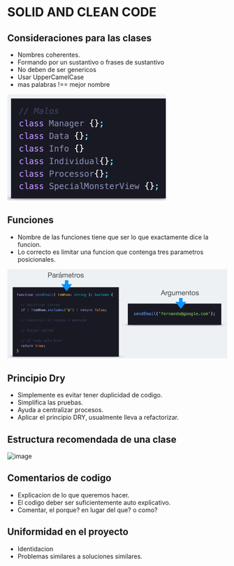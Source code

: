 # SOLID AND CLEAN CODE

## Consideraciones para las clases
* Nombres coherentes.
* Formando por un sustantivo o frases de sustantivo
* No deben de ser genericos
* Usar UpperCamelCase
* mas palabras !== mejor nombre

![alt text](image.png)

## Funciones
* Nombre de las funciones tiene que ser lo que exactamente dice la funcion.
* Lo correcto es limitar una funcion que contenga tres parametros posicionales.

![alt text](image-1.png)

## Principio Dry
* Simplemente es evitar tener duplicidad de codigo.
* Simplifica las pruebas.
* Ayuda a centralizar procesos.
* Aplicar el principio DRY, usualmente lleva a refactorizar.
  

## Estructura recomendada de una clase
![image](https://github.com/kevcalderon/solid_and_cleanCode/assets/18681538/b2cdbcee-51ac-4629-9ee3-84a5298db936)

## Comentarios de codigo
* Explicacion de lo que queremos hacer.
* El codigo deber ser suficientemente auto explicativo.
* Comentar, el porque? en lugar del que? o como?

## Uniformidad en el proyecto
* Identidacion
* Problemas similares a soluciones similares.
